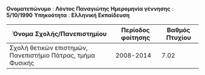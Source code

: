 **Ονοματεπώνυμο**  : **Λόντος Παναγιώτης**
**Ημερομηνία γέννησης** : **5/10/1990**
**Υπηκοότητα** : **Ελληνική**
**Εκπαίδευση**

**Όνομα Σχολής/Πανεπιστημίου** | **Περίοδος φοίτησης** | **Βαθμός Πτυχίου**
------------------------------ | --------------------- | ------------------
Σχολή θετικών επιστημών, Πανεπιστήμιο Πάτρας, τμήμα Φυσικής | 2008-2014 | 7.02 










